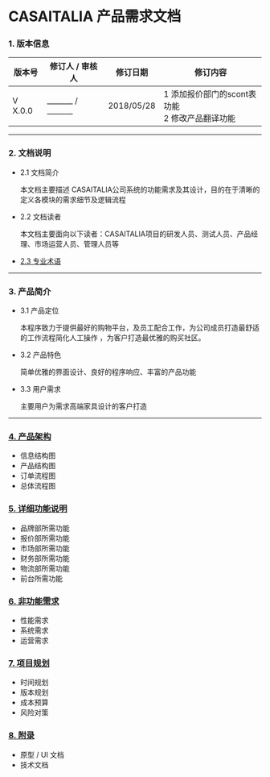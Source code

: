 # CASAITALIA 产品需求文档
### 1. 版本信息
  版本号  |  修订人 / 审核人  |   修订日期   | 修订内容
--------- | ---------------- | ----------- | --------
 V X.0.0  | _______ / _______ | 2018/05/28  |1 添加报价部门的scont表功能<br> 2 修改产品翻译功能

---
### 2. 文档说明
- 2.1 文档简介

  本文档主要描述 CASAITALIA公司系统的功能需求及其设计，目的在于清晰的定义各模块的需求细节及逻辑流程
- 2.2 文档读者

  本文档主要面向以下读者：CASAITALIA项目的研发人员、测试人员、产品经理、市场运营人员、管理人员等
- [2.3 专业术语](./content/2_3_Terminology.md)

---
### 3. 产品简介
- 3.1 产品定位

  本程序致力于提供最好的购物平台，及员工配合工作，为公司成员打造最舒适的工作流程简化人工操作 ，为客户打造最优雅的购买社区。
- 3.2 产品特色

  简单优雅的界面设计、良好的程序响应、丰富的产品功能
- 3.3 用户需求

  主要用户为需求高端家具设计的客户打造

---
### [4. 产品架构](./content/4_Structure.md)
- 信息结构图
- 产品结构图
- 订单流程图
- 总体流程图

### [5. 详细功能说明](./content/5_Function.md)
- 品牌部所需功能
- 报价部所需功能
- 市场部所需功能
- 财务部所需功能
- 物流部所需功能
- 前台所需功能

### [6. 非功能需求](./content/6_NotFunction.md)
- 性能需求
- 系统需求
- 运营需求

### [7. 项目规划](./content/7_Planning.md)
- 时间规划
- 版本规划
- 成本预算
- 风险对策

### [8. 附录](./content/8_Appendix.md)
- 原型 / UI 文档
- 技术文档
